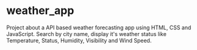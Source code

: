 # weather_app
Project about a API based weather forecasting app using HTML, CSS and JavaScript. 
Search by city name, display it's weather status like Temperature, Status, Humidity, Visibility and Wind Speed.
